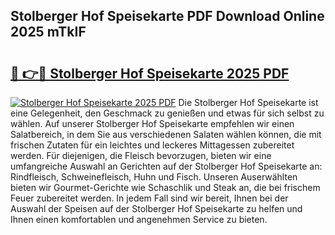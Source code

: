 ## Stolberger Hof Speisekarte PDF Download Online 2025 mTkIF

# <h2><a href="http://gcbpm94.nevu.top/?p=Stolberger+Hof+Speisekarte">🔗 👉🔴 Stolberger Hof Speisekarte 2025 PDF</a></h2>

[![Stolberger Hof Speisekarte 2025 PDF](https://i.imgur.com/dBaPXMq.png)](http://gcbpm94.nevu.top/?p=Stolberger+Hof+Speisekarte)
Die Stolberger Hof Speisekarte ist eine Gelegenheit, den Geschmack zu genießen und etwas für sich selbst zu wählen. Auf unserer Stolberger Hof Speisekarte empfehlen wir einen Salatbereich, in dem Sie aus verschiedenen Salaten wählen können, die mit frischen Zutaten für ein leichtes und leckeres Mittagessen zubereitet werden. Für diejenigen, die Fleisch bevorzugen, bieten wir eine umfangreiche Auswahl an Gerichten auf der Stolberger Hof Speisekarte an: Rindfleisch, Schweinefleisch, Huhn und Fisch. Unseren Auserwählten bieten wir Gourmet-Gerichte wie Schaschlik und Steak an, die bei frischem Feuer zubereitet werden. In jedem Fall sind wir bereit, Ihnen bei der Auswahl der Speisen auf der Stolberger Hof Speisekarte zu helfen und Ihnen einen komfortablen und angenehmen Service zu bieten.
